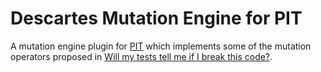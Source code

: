 # Descartes Mutation Engine for PIT
A mutation engine plugin for [PIT](http://pitest.org) which implements some of the mutation operators proposed in [Will my tests tell me if I break this code?](http://dl.acm.org/citation.cfm?doid=2896941.2896944).

